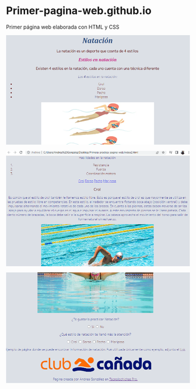 # Primer-pagina-web.github.io
Primer página web elaborada con HTML y CSS

![p1](Imagenes/I1.png)

![p2](Imagenes/I2.png)

![p3](Imagenes/I3.png)
